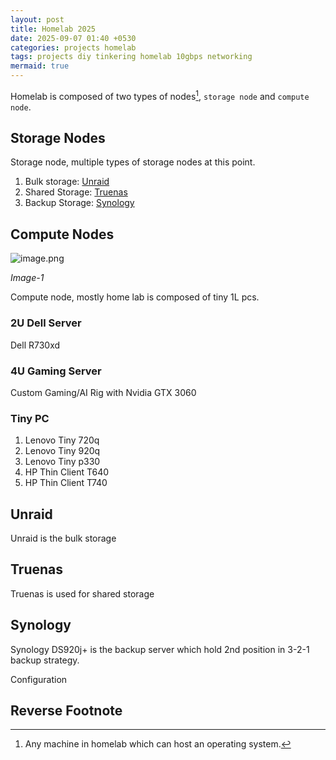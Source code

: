 ```yaml
---
layout: post
title: Homelab 2025
date: 2025-09-07 01:40 +0530
categories: projects homelab
tags: projects diy tinkering homelab 10gbps networking
mermaid: true
---
```


Homelab is composed of two types of nodes[^1], `storage node` and `compute node`.

## Storage Nodes

Storage node, multiple types of storage nodes at this point.

1. Bulk storage: [Unraid](#unraid)
2. Shared Storage: [Truenas](#truenas)
3. Backup Storage: [Synology](#synology)

## Compute Nodes

![image.png](/assets/lib/image-1.png)

_Image-1_

Compute node, mostly home lab is composed of tiny 1L pcs.

### 2U Dell Server

Dell R730xd

### 4U Gaming Server

Custom Gaming/AI Rig with Nvidia GTX 3060

### Tiny PC

1. Lenovo Tiny 720q
2. Lenovo Tiny 920q
3. Lenovo Tiny p330
4. HP Thin Client T640
5. HP Thin Client T740

## Unraid

Unraid is the bulk storage

## Truenas

Truenas is used for shared storage

## Synology

Synology DS920j+ is the backup server which hold 2nd position in 3-2-1 backup strategy.

Configuration

## Reverse Footnote

[^1]:Any machine in homelab which can host an operating system.